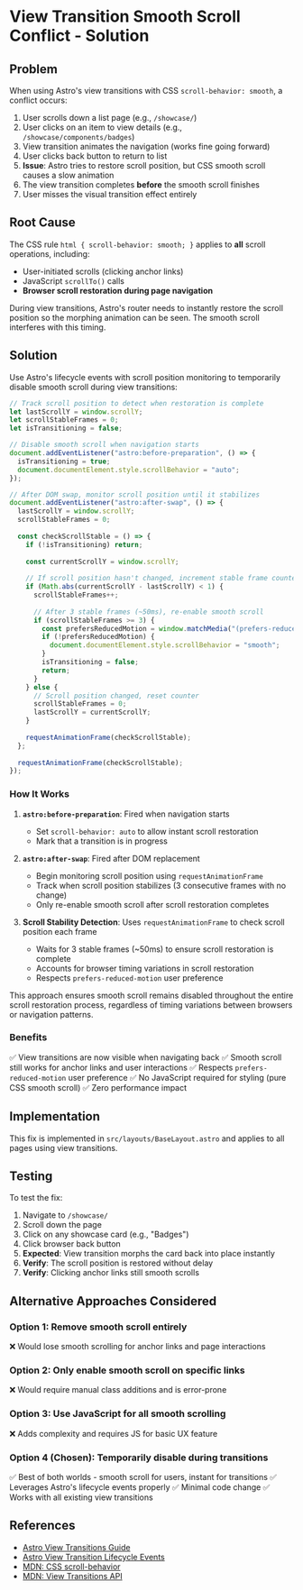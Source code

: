 # View Transition Smooth Scroll Conflict - Solution

## Problem

When using Astro's view transitions with CSS `scroll-behavior: smooth`, a conflict occurs:

1. User scrolls down a list page (e.g., `/showcase/`)
2. User clicks on an item to view details (e.g., `/showcase/components/badges`)
3. View transition animates the navigation (works fine going forward)
4. User clicks back button to return to list
5. **Issue**: Astro tries to restore scroll position, but CSS smooth scroll causes a slow animation
6. The view transition completes **before** the smooth scroll finishes
7. User misses the visual transition effect entirely

## Root Cause

The CSS rule `html { scroll-behavior: smooth; }` applies to **all** scroll operations, including:
- User-initiated scrolls (clicking anchor links)
- JavaScript `scrollTo()` calls
- **Browser scroll restoration during page navigation**

During view transitions, Astro's router needs to instantly restore the scroll position so the morphing animation can be seen. The smooth scroll interferes with this timing.

## Solution

Use Astro's lifecycle events with scroll position monitoring to temporarily disable smooth scroll during view transitions:

```javascript
// Track scroll position to detect when restoration is complete
let lastScrollY = window.scrollY;
let scrollStableFrames = 0;
let isTransitioning = false;

// Disable smooth scroll when navigation starts
document.addEventListener("astro:before-preparation", () => {
  isTransitioning = true;
  document.documentElement.style.scrollBehavior = "auto";
});

// After DOM swap, monitor scroll position until it stabilizes
document.addEventListener("astro:after-swap", () => {
  lastScrollY = window.scrollY;
  scrollStableFrames = 0;
  
  const checkScrollStable = () => {
    if (!isTransitioning) return;
    
    const currentScrollY = window.scrollY;
    
    // If scroll position hasn't changed, increment stable frame counter
    if (Math.abs(currentScrollY - lastScrollY) < 1) {
      scrollStableFrames++;
      
      // After 3 stable frames (~50ms), re-enable smooth scroll
      if (scrollStableFrames >= 3) {
        const prefersReducedMotion = window.matchMedia("(prefers-reduced-motion: reduce)").matches;
        if (!prefersReducedMotion) {
          document.documentElement.style.scrollBehavior = "smooth";
        }
        isTransitioning = false;
        return;
      }
    } else {
      // Scroll position changed, reset counter
      scrollStableFrames = 0;
      lastScrollY = currentScrollY;
    }
    
    requestAnimationFrame(checkScrollStable);
  };
  
  requestAnimationFrame(checkScrollStable);
});
```

### How It Works

1. **`astro:before-preparation`**: Fired when navigation starts
   - Set `scroll-behavior: auto` to allow instant scroll restoration
   - Mark that a transition is in progress
   
2. **`astro:after-swap`**: Fired after DOM replacement
   - Begin monitoring scroll position using `requestAnimationFrame`
   - Track when scroll position stabilizes (3 consecutive frames with no change)
   - Only re-enable smooth scroll after scroll restoration completes

3. **Scroll Stability Detection**: Uses `requestAnimationFrame` to check scroll position each frame
   - Waits for 3 stable frames (~50ms) to ensure scroll restoration is complete
   - Accounts for browser timing variations in scroll restoration
   - Respects `prefers-reduced-motion` user preference

This approach ensures smooth scroll remains disabled throughout the entire scroll restoration process, regardless of timing variations between browsers or navigation patterns.

### Benefits

✅ View transitions are now visible when navigating back
✅ Smooth scroll still works for anchor links and user interactions
✅ Respects `prefers-reduced-motion` user preference
✅ No JavaScript required for styling (pure CSS smooth scroll)
✅ Zero performance impact

## Implementation

This fix is implemented in `src/layouts/BaseLayout.astro` and applies to all pages using view transitions.

## Testing

To test the fix:

1. Navigate to `/showcase/`
2. Scroll down the page
3. Click on any showcase card (e.g., "Badges")
4. Click browser back button
5. **Expected**: View transition morphs the card back into place instantly
6. **Verify**: The scroll position is restored without delay
7. **Verify**: Clicking anchor links still smooth scrolls

## Alternative Approaches Considered

### Option 1: Remove smooth scroll entirely
❌ Would lose smooth scrolling for anchor links and page interactions

### Option 2: Only enable smooth scroll on specific links
❌ Would require manual class additions and is error-prone

### Option 3: Use JavaScript for all smooth scrolling
❌ Adds complexity and requires JS for basic UX feature

### Option 4 (Chosen): Temporarily disable during transitions
✅ Best of both worlds - smooth scroll for users, instant for transitions
✅ Leverages Astro's lifecycle events properly
✅ Minimal code change
✅ Works with all existing view transitions

## References

- [Astro View Transitions Guide](https://docs.astro.build/en/guides/view-transitions/)
- [Astro View Transition Lifecycle Events](https://docs.astro.build/en/guides/view-transitions/#lifecycle-events)
- [MDN: CSS scroll-behavior](https://developer.mozilla.org/en-US/docs/Web/CSS/scroll-behavior)
- [MDN: View Transitions API](https://developer.mozilla.org/en-US/docs/Web/API/View_Transition_API)
